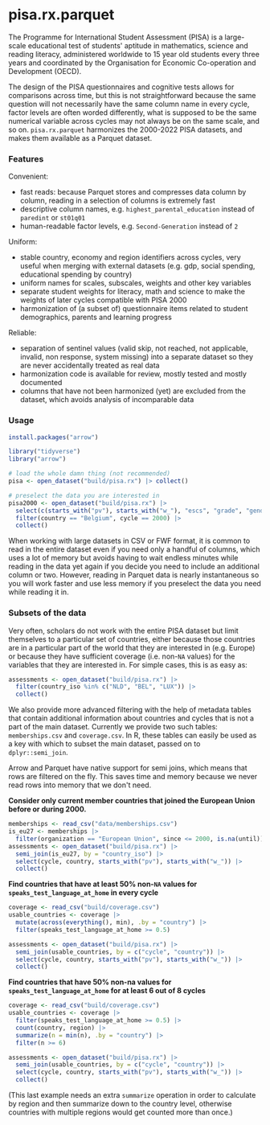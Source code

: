 # pisa.rx.parquet

The Programme for International Student Assessment (PISA) is a large-scale educational test of students' aptitude in mathematics, science and reading literacy, administered worldwide to 15 year old students every three years and coordinated by the Organisation for Economic Co-operation and Development (OECD).

The design of the PISA questionnaires and cognitive tests allows for comparisons across time, but this is not straightforward because the same question will not necessarily have the same column name in every cycle, factor levels are often worded differently, what is supposed to be the same numerical variable across cycles may not always be on the same scale, and so on. `pisa.rx.parquet` harmonizes the 2000-2022 PISA datasets, and makes them available as a Parquet dataset.


### Features

Convenient:

* fast reads: because Parquet stores and compresses data column by column, reading in a selection of columns is extremely fast
* descriptive column names, e.g. `highest_parental_education` instead of `paredint` or `st01q01`
* human-readable factor levels, e.g. `Second-Generation` instead of `2`

Uniform:

* stable country, economy and region identifiers across cycles, very useful when merging with external datasets (e.g. gdp, social spending, educational spending by country)
* uniform names for scales, subscales, weights and other key variables
* separate student weights for literacy, math and science to make the weights of later cycles compatible with PISA 2000
* harmonization of (a subset of) questionnaire items related to student demographics, parents and learning progress

Reliable:

* separation of sentinel values (valid skip, not reached, not applicable, invalid, non response, system missing) into a separate dataset so they are never accidentally treated as real data
* harmonization code is available for review, mostly tested and mostly documented
* columns that have not been harmonized (yet) are excluded from the dataset, which avoids analysis of incomparable data

### Usage

```r
install.packages("arrow")

library("tidyverse")
library("arrow")

# load the whole damn thing (not recommended)
pisa <- open_dataset("build/pisa.rx") |> collect()

# preselect the data you are interested in
pisa2000 <- open_dataset("build/pisa.rx") |> 
  select(c(starts_with("pv"), starts_with("w_"), "escs", "grade", "gender")) |> 
  filter(country == "Belgium", cycle == 2000) |> 
  collect()
```

When working with large datasets in CSV or FWF format, it is common to read in the entire dataset even if you need only a handful of columns, which uses a lot of memory but avoids having to wait endless minutes while reading in the data yet again if you decide you need to include an additional column or two. However, reading in Parquet data is nearly instantaneous so you will work faster and use less memory if you preselect the data you need while reading it in.

### Subsets of the data

Very often, scholars do not work with the entire PISA dataset but limit themselves to a particular set of countries, either because those countries are in a particular part of the world that they are interested in (e.g. Europe) or because they have sufficient coverage (i.e. non-`NA` values) for the variables that they are interested in. For simple cases, this is as easy as:

```r
assessments <- open_dataset("build/pisa.rx") |>
  filter(country_iso %in% c("NLD", "BEL", "LUX")) |> 
  collect()
```

We also provide more advanced filtering with the help of metadata tables that contain additional information about countries and cycles that is not a part of the main dataset. Currently we provide two such tables: `memberships.csv` and `coverage.csv`. In R, these tables can easily be used as a key with which to subset the main dataset, passed on to `dplyr::semi_join`.

Arrow and Parquet have native support for semi joins, which means that rows are filtered on the fly. This saves time and memory because we never read rows into memory that we don't need.

**Consider only current member countries that joined the European Union before or during 2000.**

```r
memberships <- read_csv("data/memberships.csv")
is_eu27 <- memberships |> 
  filter(organization == "European Union", since <= 2000, is.na(until))
assessments <- open_dataset("build/pisa.rx") |>
  semi_join(is_eu27, by = "country_iso") |> 
  select(cycle, country, starts_with("pv"), starts_with("w_")) |> 
  collect()
```

**Find countries that have at least 50% non-`NA` values for `speaks_test_language_at_home` in every cycle**

```r
coverage <- read_csv("build/coverage.csv")
usable_countries <- coverage |>
  mutate(across(everything(), min), .by = "country") |>
  filter(speaks_test_language_at_home >= 0.5)

assessments <- open_dataset("build/pisa.rx") |>
  semi_join(usable_countries, by = c("cycle", "country")) |> 
  select(cycle, country, starts_with("pv"), starts_with("w_")) |> 
  collect()
```

**Find countries that have 50% non-na values for `speaks_test_language_at_home` for at least 6 out of 8 cycles**

```r
coverage <- read_csv("build/coverage.csv")
usable_countries <- coverage |>
  filter(speaks_test_language_at_home >= 0.5) |>
  count(country, region) |>
  summarize(n = min(n), .by = "country") |>
  filter(n >= 6)

assessments <- open_dataset("build/pisa.rx") |>
  semi_join(usable_countries, by = c("cycle", "country")) |> 
  select(cycle, country, starts_with("pv"), starts_with("w_")) |> 
  collect()
```

(This last example needs an extra `summarize` operation in order to calculate by region and then summarize down to the country level, otherwise countries with multiple regions would get counted more than once.)
